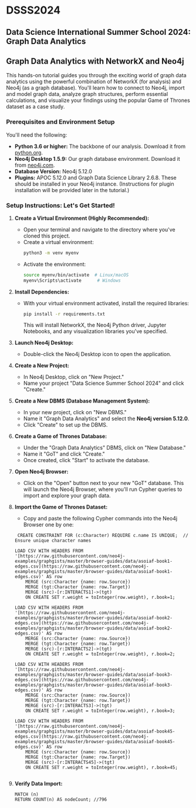 # DSSS2024
## Data Science International Summer School 2024: Graph Data Analytics

## Graph Data Analytics with NetworkX and Neo4j

This hands-on tutorial guides you through the exciting world of graph data analytics using the powerful combination of NetworkX (for analysis) and Neo4j (as a graph database). You'll learn how to connect to Neo4j, import and model graph data, analyze graph structures, perform essential calculations, and visualize your findings using the popular Game of Thrones dataset as a case study.

### Prerequisites and Environment Setup

You'll need the following:

- **Python 3.6 or higher:** The backbone of our analysis. Download it from [python.org](https://www.python.org/).
- **Neo4j Desktop 1.5.9:** Our graph database environment. Download it from [neo4j.com](https://neo4j.com/download/). 
- **Database Version:** Neo4j 5.12.0
- **Plugins:** APOC 5.12.0 and Graph Data Science Library 2.6.8. These should be installed in your Neo4j instance. (Instructions for plugin installation will be provided later in the tutorial.)

### Setup Instructions: Let's Get Started!

1. **Create a Virtual Environment (Highly Recommended):**
   - Open your terminal and navigate to the directory where you've cloned this project.
   - Create a virtual environment:
     ```bash
     python3 -m venv myenv
     ```
   - Activate the environment:
     ```bash
     source myenv/bin/activate  # Linux/macOS
     myenv\Scripts\activate      # Windows
     ```

2. **Install Dependencies:**
   - With your virtual environment activated, install the required libraries:
     ```bash
     pip install -r requirements.txt
     ```
     This will install NetworkX, the Neo4j Python driver, Jupyter Notebooks, and any visualization libraries you've specified.

3. **Launch Neo4j Desktop:**
   - Double-click the Neo4j Desktop icon to open the application.

4. **Create a New Project:**
   - In Neo4j Desktop, click on "New Project."
   - Name your project "Data Science Summer School 2024" and click "Create."

5. **Create a New DBMS (Database Management System):**
   - In your new project, click on "New DBMS."
   - Name it "Graph Data Analytics" and select the **Neo4j version 5.12.0**.
   - Click "Create" to set up the DBMS.

6. **Create a Game of Thrones Database:**
   - Under the "Graph Data Analytics" DBMS, click on "New Database."
   - Name it "GoT" and click "Create."
   - Once created, click "Start" to activate the database.

7. **Open Neo4j Browser:**
   - Click on the "Open" button next to your new "GoT" database. This will launch the Neo4j Browser, where you'll run Cypher queries to import and explore your graph data.

8. **Import the Game of Thrones Dataset:**
   - Copy and paste the following Cypher commands into the Neo4j Browser one by one:

   ```cypher
    CREATE CONSTRAINT FOR (c:Character) REQUIRE c.name IS UNIQUE;  // Ensure unique character names

   LOAD CSV WITH HEADERS FROM '[https://raw.githubusercontent.com/neo4j-examples/graphgists/master/browser-guides/data/asoiaf-book1-edges.csv](https://raw.githubusercontent.com/neo4j-examples/graphgists/master/browser-guides/data/asoiaf-book1-edges.csv)' AS row
       MERGE (src:Character {name: row.Source})
       MERGE (tgt:Character {name: row.Target})
       MERGE (src)-[r:INTERACTS1]->(tgt)
       ON CREATE SET r.weight = toInteger(row.weight), r.book=1;

   LOAD CSV WITH HEADERS FROM '[https://raw.githubusercontent.com/neo4j-examples/graphgists/master/browser-guides/data/asoiaf-book2-edges.csv](https://raw.githubusercontent.com/neo4j-examples/graphgists/master/browser-guides/data/asoiaf-book2-edges.csv)' AS row
       MERGE (src:Character {name: row.Source})
       MERGE (tgt:Character {name: row.Target})
       MERGE (src)-[r:INTERACTS2]->(tgt)
       ON CREATE SET r.weight = toInteger(row.weight), r.book=2;

   LOAD CSV WITH HEADERS FROM '[https://raw.githubusercontent.com/neo4j-examples/graphgists/master/browser-guides/data/asoiaf-book3-edges.csv](https://raw.githubusercontent.com/neo4j-examples/graphgists/master/browser-guides/data/asoiaf-book3-edges.csv)' AS row
       MERGE (src:Character {name: row.Source})
       MERGE (tgt:Character {name: row.Target})
       MERGE (src)-[r:INTERACTS3]->(tgt)
       ON CREATE SET r.weight = toInteger(row.weight), r.book=3;

   LOAD CSV WITH HEADERS FROM '[https://raw.githubusercontent.com/neo4j-examples/graphgists/master/browser-guides/data/asoiaf-book45-edges.csv](https://raw.githubusercontent.com/neo4j-examples/graphgists/master/browser-guides/data/asoiaf-book45-edges.csv)' AS row
       MERGE (src:Character {name: row.Source})
       MERGE (tgt:Character {name: row.Target})
       MERGE (src)-[r:INTERACTS45]->(tgt)
       ON CREATE SET r.weight = toInteger(row.weight), r.book=45;


9. **Verify Data Import:**
   ```cypher
   MATCH (n)
   RETURN COUNT(n) AS nodeCount; //796